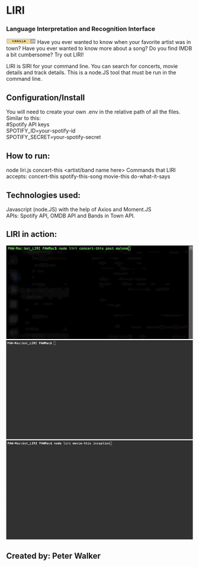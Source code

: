 # LIRI
### Language Interpretation and Recognition Interface
![](vanillaJS.png) Have you ever wanted to know when your favorite artist was in town? Have you ever wanted to know more about a song? Do you find IMDB a bit cumbersome? Try out LIRI!  

LIRI is SIRI for your command line. You can search for concerts, movie details and track details. This is a node.JS tool that must be run in the command line.

## Configuration/Install
You will need to create your own .env in the relative path of all the files. Similar to this:  
#Spotify API keys  
SPOTIFY_ID=your-spotify-id  
SPOTIFY_SECRET=your-spotify-secret  

## How to run:
node liri.js concert-this <artist/band name here>
Commands that LIRI accepts:
  concert-this
  spotify-this-song
  movie-this
  do-what-it-says
  
## Technologies used:
Javascript (node.JS) with the help of Axios and Moment.JS  
APIs: Spotify API, OMDB API and Bands in Town API.  

## LIRI in action:
![](LIRI_concert-this_functionality.gif)
![](LIRI_spotify-this_functioanlity.gif)
![](LIRI_movie-this_functioanlity.gif)

## Created by: Peter Walker
